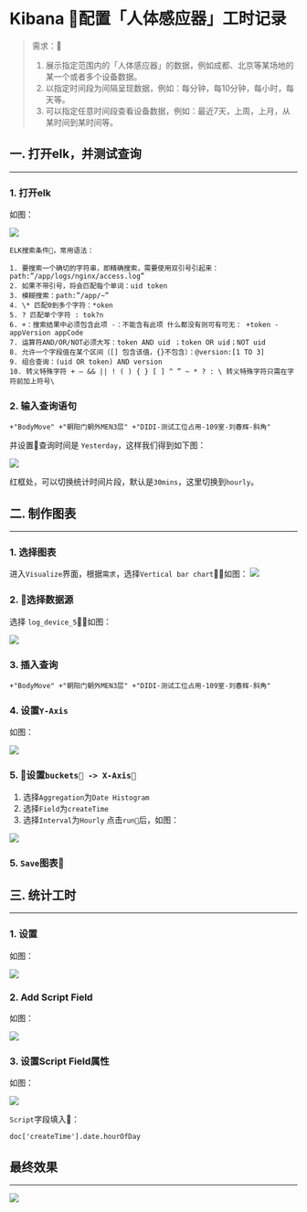 # Kibana 配置「人体感应器」工时记录

> 需求：
> 1. 展示指定范围内的「人体感应器」的数据，例如成都、北京等某场地的某一个或者多个设备数据。
> 2. 以指定时间段为间隔呈现数据，例如：每分钟，每10分钟，每小时，每天等。
> 3. 可以指定任意时间段查看设备数据，例如：最近7天，上周，上月，从某时间到某时间等。

## 一. 打开elk，并测试查询  
---

### 1. 打开elk 
如图：

![](2018-12-14-16-23-35.png)


```
ELK搜索条件，常用语法：

1. 要搜索一个确切的字符串，即精确搜索，需要使用双引号引起来：path:”/app/logs/nginx/access.log”
2. 如果不带引号，将会匹配每个单词：uid token
3. 模糊搜索：path:”/app/~”
4. \* 匹配0到多个字符：*oken
5. ? 匹配单个字符 : tok?n
6. +：搜索结果中必须包含此项 -：不能含有此项 什么都没有则可有可无： +token -appVersion appCode
7. 运算符AND/OR/NOT必须大写：token AND uid ；token OR uid；NOT uid
8. 允许一个字段值在某个区间（[] 包含该值，{}不包含）：@version:[1 TO 3]
9. 组合查询：(uid OR token) AND version
10. 转义特殊字符 + – && || ! ( ) { } [ ] ^ ” ~ * ? : \ 转义特殊字符只需在字符前加上符号\
```

### 2. 输入查询语句

```
+"BodyMove" +"朝阳门朝外MEN3层" +"DIDI-测试工位占用-109室-刘春辉-斜角"
```
并设置查询时间是 `Yesterday`，这样我们得到如下图： 

![](2018-12-14-17-25-57.png)

红框处，可以切换统计时间片段，默认是`30mins`，这里切换到`hourly`。

## 二. 制作图表
---

### 1. 选择图表

进入`Visualize`界面，根据`需求`，选择`Vertical bar chart`，如图：
![](2018-12-14-17-29-29.png)

### 2. 选择数据源

选择 `log_device_5`，如图：

![](2018-12-14-17-31-19.png)

### 3. 插入查询
```
+"BodyMove" +"朝阳门朝外MEN3层" +"DIDI-测试工位占用-109室-刘春辉-斜角"
```
### 4. 设置`Y-Axis`

如图：

![](2018-12-14-17-32-56.png)

### 5. 设置`buckets -> X-Axis`
1. 选择`Aggregation`为`Date Histogram`
2. 选择`Field`为`createTime`
3. 选择`Interval`为`Hourly`
点击`run`后，如图：

![](2018-12-14-17-35-06.png)

### 5. `Save`图表

## 三. 统计工时
---
### 1. 设置

如图：

![](2018-12-14-18-25-51.png)

### 2.  Add Script Field

如图：

![](2018-12-14-19-06-16.png)

### 3. 设置Script Field属性

如图：

![](2018-12-14-19-07-55.png)

`Script`字段填入：
```
doc['createTime'].date.hourOfDay
```

## 最终效果
---

![](2018-12-14-19-26-46.png)